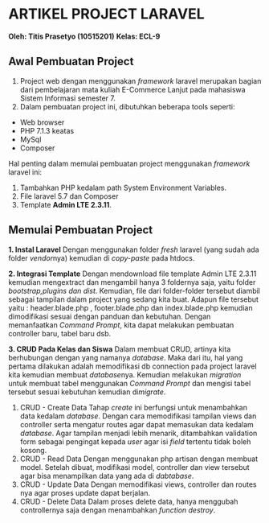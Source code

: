 # ARTIKEL PROJECT LARAVEL
**Oleh: Titis Prasetyo (10515201)**
**Kelas: ECL-9**
## Awal Pembuatan Project
1. Project web dengan menggunakan *framework* laravel merupakan bagian dari pembelajaran mata kuliah E-Commerce Lanjut pada mahasiswa Sistem Informasi semester 7.
2. Dalam pembuatan project ini, dibutuhkan beberapa tools seperti:
* Web browser
* PHP 7.1.3 keatas
* MySql
* Composer

Hal penting dalam memulai pembuatan project menggunakan *framework* laravel ini:
1. Tambahkan PHP kedalam path System Environment Variables. 
2. File laravel 5.7 dan Composer
3. Template **Admin LTE 2.3.11**.

## Memulai Pembuatan Project
**1. Instal Laravel**
Dengan menggunakan folder *fresh* laravel (yang sudah ada folder *vendor*nya) kemudian di *copy-paste* pada htdocs.

**2. Integrasi Template**
Dengan mendownload file template Admin LTE 2.3.11 kemudian mengextract dan mengambil hanya 3 foldernya saja, yaitu folder *bootstrap,plugins dan dist*. Kemudian, file dari folder-folder tersebut diambil sebagai tampilan dalam project yang sedang kita buat. Adapun file tersebut yaitu : header.blade.php , footer.blade.php dan index.blade.php kemudian dimodifikasi sesuai dengan panduan dan kebutuhan.
Dengan memanfaatkan *Command Prompt*, kita dapat melakukan pembuatan controller baru, tabel baru dsb.

**3. CRUD Pada Kelas dan Siswa**
Dalam membuat CRUD, artinya kita berhubungan dengan yang namanya *database*. Maka dari itu, hal yang pertama dilakukan adalah memodifikasi db connection pada project laravel kita kemudian membuat *database*nya. Kemudian melakukan *migration* untuk membuat tabel menggunakan *Command Prompt* dan mengisi tabel tersebut sesuai kebutuhan kemudian di*migrate*.

1. CRUD - Create Data
Tahap *create* ini berfungsi untuk menambahkan data kedalam *database*. Dengan cara memodifikasi tampilan views dan controller serta mengatur routes agar dapat memasukan data kedalam *database*.
Agar tampilan menjadi lebih menarik, ditambahkan validation form sebagai pengingat kepada *user* agar isi *field* tertentu tidak boleh kosong.
2. CRUD - Read Data
Dengan menggunakan php artisan dengan membuat model. Setelah dibuat, modifikasi model, controller dan view tersebut agar bisa menampilkan data yang ada di *dabtabase*.
3. CRUD - Update Data
Dengan memodifikasi views, controller dan routes nya agar proses update dapat berjalan.
4. CRUD - Delete Data
Dalam proses delete data, hanya menggubah controllernya saja dengan menambahkan *function destroy*.
